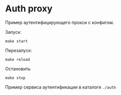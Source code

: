 # Auth proxy

Пример аутентифицирующего прокси с конфигом.

Запуск:

    make start

Перезапуск:

    make reload

Остановить

    make stop

Пример сервиса аутентификации в каталоге `./auth`
